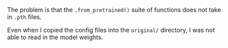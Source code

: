 The problem is that the `.from_pretrained()` suite of functions does not take in `.pth` files. 

Even when I copied the config files into the `original/` directory, I was not able to read in the model weights. 